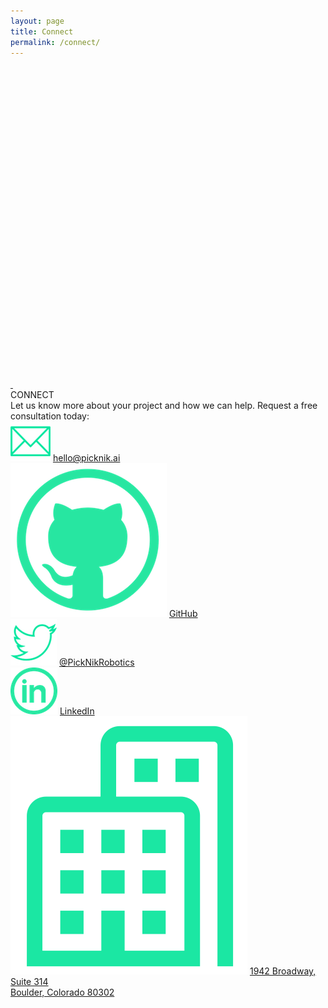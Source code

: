 ```yaml
---
layout: page
title: Connect
permalink: /connect/
---
```


<div class="intro" id="intro">
        <div class="introCol1D">
            <script src='https://maps.googleapis.com/maps/api/js?v=3.exp&key=AIzaSyCZXCRwRpwuj2OyFK-6UryZhGy21RpOnb4'></script>
            <div style='overflow:hidden;height:500px;width:100%;'>
                <div id='gmap_canvas' style='height:450px;width:100%;'></div>
                <style>
                    #gmap_canvas img {
                        max-width: none!important;
                        background: none!important
                    }
                </style>
            </div> <a href='https://embedmaps.org/'>&nbsp;</a>
            <script type='text/javascript' src='https://embedmaps.com/google-maps-authorization/script.js?id=e253f669ba1ffff4e12c837c99aa6f3efd873ce0'></script>
            <script type='text/javascript'>
                function init_map() {
                    var myOptions = {
                        zoom: 4,
                        center: new google.maps.LatLng(40.01768, -105.279576),
                        mapTypeId: google.maps.MapTypeId.ROADMAP
                    };
                    map = new google.maps.Map(document.getElementById('gmap_canvas'), myOptions);
                    marker = new google.maps.Marker({
                        map: map,
                        position: new google.maps.LatLng(40.01768, -105.279576)
                    });
                    google.maps.event.addListener(marker, 'click', function() {
                        infowindow.open(map, marker);
                    });
                    infowindow.open(map, marker);
                }
                google.maps.event.addDomListener(window, 'load', init_map);
            </script>
        </div>
        <div class="introCol2C">
            <div class="introPadding">
                <div class="introTitle">CONNECT</div>
                <div class="line"></div>
                <div class="introSubText2">
                    Let us know more about your project and how we can help. Request a free consultation today:
                </div>
                <img class="connectIcon" src="../images/connect-mail.jpg">
                <a class="connectText" href="mailto:hello@picknik.ai">hello@picknik.ai</a>
                <div class="connectMarg"></div>
                <img class="connectIcon" src="../images/connect-github.png">
                <a class="connectText" target="_blank" href="https://github.com/PickNikRobotics/">GitHub</a>
                <div class="connectMarg"></div>
                <img class="connectIcon" src="../images/connect-twitter.jpg">
                <a class="connectText" target="_blank" href="https://twitter.com/PickNikRobotics">@PickNikRobotics</a>
                <div class="connectMarg"></div>
                <img class="connectIcon" src="../images/connect-linkedin.png">
                <a class="connectText" target="_blank" href="https://www.linkedin.com/company/16217177/">LinkedIn</a>
                <div class="connectMarg"></div>
                <img class="connectIcon" src="../images/office-icon.png">
                <a class="connectText" target="_blank" href="https://maps.google.com/?q=1942 Broadway, Suite 314 Boulder, Colorado 80302">
                    <span id="addressText1">1942 Broadway, Suite 314</span> <br>
                    <span id="addressText2">Boulder, Colorado 80302</span></a>
                <div class="connectMarg"></div>
            </div>
        </div>
    </div>